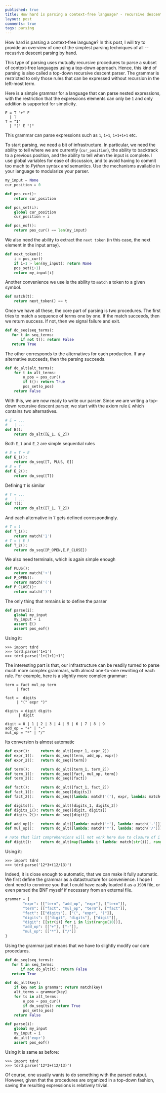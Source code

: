 ```yaml
---
published: true
title: How hard is parsing a context-free language? - recursive descent parsing by hand
layout: post
comments: true
tags: parsing
---
```


How hard is parsing a context-free language? In this post, I will try to provide
an overview of one of the simplest parsing techniques of all -- recusrive descent parsing by hand.

This type of parsing uses mutually recursive procedures to parse a subset of context-free languages
using a top-down approach. Hence, this kind of parsing is also called a top-down recursive descent
parser. The grammar is restricted to only those rules that can be expressed without recursion in the
left-most term.

Here is a simple grammar for a language that can parse nested expressions, with the restriction that
the expressions elements can only be `1` and only addition is supported for simplicity.

```ebnf
E = T "+" E
  | T
T = "1"
  | "(" E ")"
```

This grammar can parse expressions such as `1`, `1+1`, `1+1+1+1` etc.

To start parsing, we need a bit of infrastructure. In particular, we need the ability to tell where
we are currently (`cur_position`), the ability to backtrack to a previous position, and the ability
to tell when the input is complete. I use global variables for ease of discussion, and to avoid having
to commit too much to _Python_ syntax and semantics. Use the mechanisms available in your language to
modularize your parser.

```python
my_input = None
cur_position = 0

def pos_cur():
    return cur_position

def pos_set(i):
    global cur_position
    cur_position = i

def pos_eof():
    return pos_cur() == len(my_input)
```
We also need the ability to extract the `next token` (in this case, the next element in the input array).
```python
def next_token():
    i = pos_cur()
    if i+1 > len(my_input): return None
    pos_set(i+1)
    return my_input[i]
```
Another convenience we use is the ability to `match` a token to a given symbol.
```python
def match(t):
    return next_token() == t
```

Once we have all these, the core part of parsing is two procedures. The first tries to match a sequence
of terms one by one. If the match succeeds, then we return success. If not, then we signal failure and exit.
```python
def do_seq(seq_terms):
   for t in seq_terms:
       if not t(): return False
   return True
```

The other corresponds to the alternatives for each production. If any alternative succeeds, then the parsing succeeds.
```python
def do_alt(alt_terms):
    for t in alt_terms:
        o_pos = pos_cur()
        if t(): return True
        pos_set(o_pos)
    return False
```
With this, we are now ready to write our parser. Since we are writing a top-down recursive descent parser, we
start with the axiom rule `E` which contains two alternatives.
```python
# E = ...
#   | ...
def E():
    return do_alt([E_1, E_2])
```
Both `E_1` and `E_2` are simple sequential rules
```python
# E = T + E
def E_1():
    return do_seq([T, PLUS, E])
# E = T
def E_2():
    return do_seq([T])
```
Defining `T` is similar
```python
# T = ...
#   | ...
def T():
    return do_alt([T_1, T_2])
```
And each alternative in `T` gets defined correspondingly.
```python
# T = 1
def T_1():
    return match('1')
# T = ( E )
def T_2():
    return do_seq([P_OPEN,E,P_CLOSE])
```
We also need terminals, which is again simple enough
```python
def PLUS():
    return match('+')
def P_OPEN():
    return match('(')
def P_CLOSE():
    return match(')')
```
The only thing that remains is to define the parser
```python
def parse(i):
    global my_input
    my_input = i
    assert E()
    assert pos_eof()
```

Using it:
```pycon
>>> import tdrd
>>> tdrd.parse('1+1')
>>> tdrd.parse('1+(1+1)+1')
```
The interesting part is that, our infrastructure can be readily turned to
parse much more complex grammars, with almost one-to-one rewriting of each rule. For example,
here is a slightly more complex grammar:
```ebnf
term = fact mul_op term
     | fact

fact =  digits
     | "(" expr ")"

digits = digit digits
      | digit

digit = 0 | 1 | 2 | 3 | 4 | 5 | 6 | 7 | 8 | 9
add_op = "+" | "-"
mul_op = "*" | "/"
```
Its conversion is almost automatic
```python
def expr():     return do_alt([expr_1, expr_2])
def expr_1():   return do_seq([term, add_op, expr])
def expr_2():   return do_seq([term])

def term():     return do_alt([term_1, term_2])
def term_1():   return do_seq([fact, mul_op, term])
def term_2():   return do_seq([fact])

def fact():     return do_alt([fact_1, fact_2])
def fact_1():   return do_seq([digits])
def fact_2():   return do_seq([lambda: match('('), expr, lambda: match(')')])

def digits():   return do_alt([digits_1, digits_2])
def digits_1(): return do_seq([digit, digits])
def digits_2(): return do_seq([digit])

def add_op():   return do_alt([lambda: match('+'), lambda: match('-')])
def mul_op():   return do_alt([lambda: match('*'), lambda: match('/')])

# note that list comprehensions will not work here due to closure of i
def digit():    return do_alt(map(lambda i: lambda: match(str(i)), range(10)))
```

Using it:
```pycon
>>> import tdrd
>>> tdrd.parse('12*3+(12/13)')
```

Indeed, it is close enough to automatic, that we can make it fully automatic. We first define the
grammar as a datastructure for convenience. I hope I dont need to convince you that I could have
easily loaded it as a `JSON` file, or even parsed the BNF myself if necessary from an external file.
```python
grammar = {
        "expr": [["term", "add_op", "expr"], ["term"]],
        "term": [["fact", "mul_op", "term"], ["fact"]],
        "fact": [["digits"], ["(", "expr", ")"]],
        "digits": [["digit", "digits"], ["digit"]],
        "digit": [[str(i)] for i in list(range(10))],
        "add_op": [["+"], ["-"]],
        "mul_op": [["*"], ["/"]]
}
```
Using the grammar just means that we have to slightly modify our core procedures.
```python
def do_seq(seq_terms):
   for t in seq_terms:
       if not do_alt(t): return False
   return True

def do_alt(key):
    if key not in grammar: return match(key)
    alt_terms = grammar[key]
    for ts in alt_terms:
        o_pos = pos_cur()
        if do_seq(ts): return True
        pos_set(o_pos)
    return False

def parse(i):
    global my_input
    my_input = i
    do_alt('expr')
    assert pos_eof()
```
Using it is same as before:
```pycon
>>> import tdrd
>>> tdrd.parse('12*3+(12/13)')
```
Of course, one usually wants to do something with the parsed output. However, given that the procedures are organized in a top-down fashion, saving the resulting expressions is relatively trivial.
